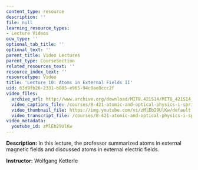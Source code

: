 ```yaml
---
content_type: resource
description: ''
file: null
learning_resource_types:
- Lecture Videos
ocw_type: ''
optional_tab_title: ''
optional_text: ''
parent_title: Video Lectures
parent_type: CourseSection
related_resources_text: ''
resource_index_text: ''
resourcetype: Video
title: 'Lecture 10: Atoms in External Fields II'
uid: 63d9fb26-2331-b805-e965-94c0ae8ccc2f
video_files:
  archive_url: http://www.archive.org/download/MIT8.421S14/MIT8_421S14_lec10_300k.mp4
  video_captions_file: /courses/8-421-atomic-and-optical-physics-i-spring-2014/bdad0c3b3e94514298cbce508855dd9d_zMlEb29UlKw.vtt
  video_thumbnail_file: https://img.youtube.com/vi/zMlEb29UlKw/default.jpg
  video_transcript_file: /courses/8-421-atomic-and-optical-physics-i-spring-2014/c1788b99f1307798db8cdba617b559ba_zMlEb29UlKw.pdf
video_metadata:
  youtube_id: zMlEb29UlKw
---
```


**Description:** In this lecture, the professor summarized atoms in external magnetic fields and discussed atoms in external electric fields.

**Instructor:** Wolfgang Ketterle